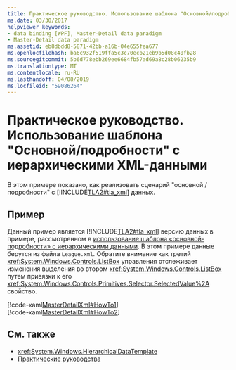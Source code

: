 ```yaml
---
title: Практическое руководство. Использование шаблона "Основной/подробности" с иерархическими XML-данными
ms.date: 03/30/2017
helpviewer_keywords:
- data binding [WPF], Master-Detail data paradigm
- Master-Detail data paradigm
ms.assetid: eb8dbdd8-5871-42bb-a16b-04e655fea677
ms.openlocfilehash: ba6c932f519ffa5c3c70ecb21eb9b5d08c40fb28
ms.sourcegitcommit: 5b6d778ebb269ee6684fb57ad69a8c28b06235b9
ms.translationtype: MT
ms.contentlocale: ru-RU
ms.lasthandoff: 04/08/2019
ms.locfileid: "59086264"
---
```

# <a name="how-to-use-the-master-detail-pattern-with-hierarchical-xml-data"></a>Практическое руководство. Использование шаблона "Основной/подробности" с иерархическими XML-данными
В этом примере показано, как реализовать сценарий "основной / подробности" с [!INCLUDE[TLA2#tla_xml](../../../../includes/tla2sharptla-xml-md.md)] данных.  
  
## <a name="example"></a>Пример  
 Данный пример является [!INCLUDE[TLA2#tla_xml](../../../../includes/tla2sharptla-xml-md.md)] версию данных в примере, рассмотренном в [использование шаблона «основной-подробности» с иерархическими данными](how-to-use-the-master-detail-pattern-with-hierarchical-data.md). В этом примере данные берутся из файла `League.xml`. Обратите внимание как третий <xref:System.Windows.Controls.ListBox> управления отслеживает изменения выделения во втором <xref:System.Windows.Controls.ListBox> путем привязки к его <xref:System.Windows.Controls.Primitives.Selector.SelectedValue%2A> свойство.  
  
 [!code-xaml[MasterDetailXml#HowTo1](~/samples/snippets/csharp/VS_Snippets_Wpf/MasterDetailXml/CS/Window1.xaml#howto1)]  
[!code-xaml[MasterDetailXml#HowTo2](~/samples/snippets/csharp/VS_Snippets_Wpf/MasterDetailXml/CS/Window1.xaml#howto2)]  
  
## <a name="see-also"></a>См. также

- <xref:System.Windows.HierarchicalDataTemplate>
- [Практические руководства](data-binding-how-to-topics.md)
